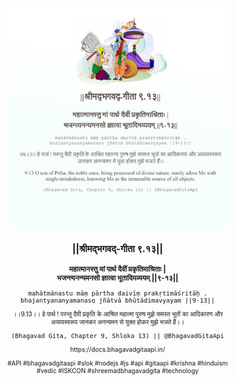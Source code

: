 <img src="../../asset/BG_9_13.png"/>
<center><h2>||श्रीमद्‍भगवद्‍-गीता ९.१३||</h2>
<h3>महात्मानस्तु मां पार्थ दैवीं प्रकृतिमाश्रिताः |<br/>भजन्त्यनन्यमनसो ज्ञात्वा भूतादिमव्ययम् ||९-१३||</h3>
<pre>mahātmānastu māṃ pārtha daivīṃ prakṛtimāśritāḥ .<br/>bhajantyananyamanaso jñātvā bhūtādimavyayam ||9-13||</pre>
<p>।।9.13।। हे पार्थ ! परन्तु दैवी प्रकृति के आश्रित महात्मा पुरुष मुझे समस्त भूतों का आदिकारण और अव्ययस्वरूप जानकर अनन्यमन से युक्त होकर मुझे भजते हैं।।</p>
<pre>(Bhagavad Gita, Chapter 9, Shloka 13) || @BhagavadGitaApi</pre><p>https://docs.bhagavadgitaapi.in/</p><p>#API #bhagavadgitaapi #slok #nodejs #js #api #gitaapi #krishna #hinduism #vedic #ISKCON #shreemadbhagavadgita #technology</p></center>